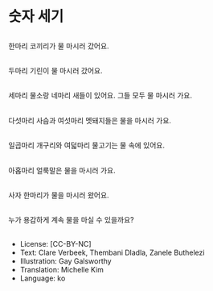 # 숫자 세기

##
한마리 코끼리가 물 마시러 갔어요.

##
두마리 기린이 물 마시러 갔어요.

##
세마리 물소랑 네마리 새들이 있어요. 그들 모두 물 마시러 가요.

##
다섯마리 사슴과 여섯마리 멧돼지들은 물을 마시러 가요.

##
일곱마리 개구리와 여덟마리 물고기는 물 속에 있어요.

##
아홉마리 얼룩말은 물을 마시러 가요.

##
사자 한마리가 물을 마시러 왔어요.

##
누가 용감하게 계속 물을 마실 수 있을까요?

##
* License: [CC-BY-NC]
* Text: Clare Verbeek, Thembani Dladla, Zanele Buthelezi
* Illustration: Gay Galsworthy
* Translation: Michelle Kim
* Language: ko
